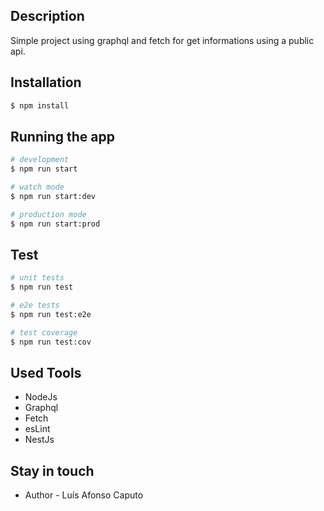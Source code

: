 ## Description

Simple project using graphql and fetch for get informations using a public api.

## Installation

```bash
$ npm install
```

## Running the app

```bash
# development
$ npm run start

# watch mode
$ npm run start:dev

# production mode
$ npm run start:prod
```

## Test

```bash
# unit tests
$ npm run test

# e2e tests
$ npm run test:e2e

# test coverage
$ npm run test:cov
```

## Used Tools
- NodeJs
- Graphql
- Fetch
- esLint
- NestJs

## Stay in touch

- Author - Luís Afonso Caputo
